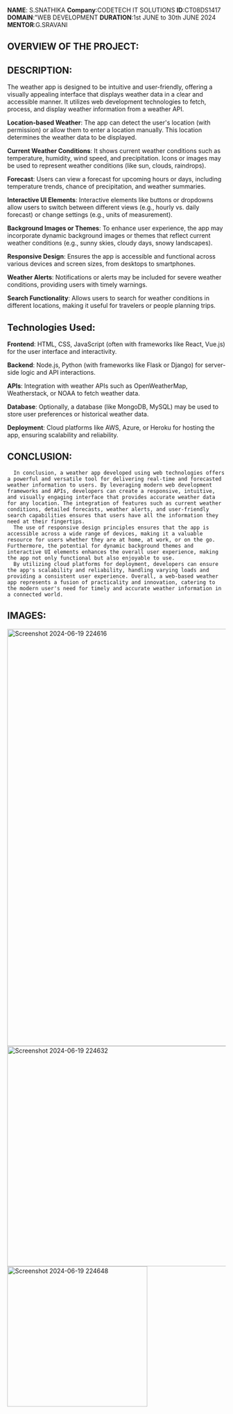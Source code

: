 **NAME**: S.SNATHIKA
**Company**:CODETECH IT SOLUTIONS
**ID**:CT08DS1417
**DOMAIN**:"WEB DEVELOPMENT
**DURATION**:1st JUNE to 30th JUNE 2024
**MENTOR**:G.SRAVANI
## OVERVIEW OF THE PROJECT:
## DESCRIPTION:
   The weather app is designed to be intuitive and user-friendly, offering a visually appealing interface that displays weather data in a clear and accessible manner. It utilizes web development technologies to fetch, process, and display weather information from a weather API.
  
**Location-based Weather**: The app can detect the user's location (with permission) or allow them to enter a location manually. This location determines the weather data to be displayed.

**Current Weather Conditions**: It shows current weather conditions such as temperature, humidity, wind speed, and precipitation. Icons or images may be used to represent weather conditions                                       (like sun, clouds, raindrops).

**Forecast**: Users can view a forecast for upcoming hours or days, including temperature trends, chance of precipitation, and weather summaries.

**Interactive UI Elements**: Interactive elements like buttons or dropdowns allow users to switch between different views (e.g., hourly vs. daily forecast) or change settings (e.g., units of                                     measurement).

**Background Images or Themes**: To enhance user experience, the app may incorporate dynamic background images or themes that reflect current weather conditions (e.g., sunny skies, cloudy days,                                   snowy landscapes).

**Responsive Design**: Ensures the app is accessible and functional across various devices and screen sizes, from desktops to smartphones.

**Weather Alerts**: Notifications or alerts may be included for severe weather conditions, providing users with timely warnings.

**Search Functionality**: Allows users to search for weather conditions in different locations, making it useful for travelers or people planning trips.

  ## Technologies Used:
  
**Frontend**: HTML, CSS, JavaScript (often with frameworks like React, Vue.js) for the user interface and interactivity.

**Backend**: Node.js, Python (with frameworks like Flask or Django) for server-side logic and API interactions.

**APIs**: Integration with weather APIs such as OpenWeatherMap, Weatherstack, or NOAA to fetch weather data.

**Database**: Optionally, a database (like MongoDB, MySQL) may be used to store user preferences or historical weather data.

**Deployment**: Cloud platforms like AWS, Azure, or Heroku for hosting the app, ensuring scalability and reliability.

## CONCLUSION:
      In conclusion, a weather app developed using web technologies offers a powerful and versatile tool for delivering real-time and forecasted weather information to users. By leveraging modern web development frameworks and APIs, developers can create a responsive, intuitive, and visually engaging interface that provides accurate weather data for any location. The integration of features such as current weather conditions, detailed forecasts, weather alerts, and user-friendly search capabilities ensures that users have all the information they need at their fingertips.
      The use of responsive design principles ensures that the app is accessible across a wide range of devices, making it a valuable resource for users whether they are at home, at work, or on the go. Furthermore, the potential for dynamic background themes and interactive UI elements enhances the overall user experience, making the app not only functional but also enjoyable to use.
      By utilizing cloud platforms for deployment, developers can ensure the app's scalability and reliability, handling varying loads and providing a consistent user experience. Overall, a web-based weather app represents a fusion of practicality and innovation, catering to the modern user's need for timely and accurate weather information in a connected world.

## IMAGES:

<img width="960" alt="Screenshot 2024-06-19 224616" src="https://github.com/Snathika25/CODETECH-Task1/assets/171500227/efa4ff39-0081-4fa5-aed4-1f5750c65d52">
<img width="507" alt="Screenshot 2024-06-19 224632" src="https://github.com/Snathika25/CODETECH-Task1/assets/171500227/b60f6319-9f6f-4283-a032-3e5dbe1b645a">
<img width="323" alt="Screenshot 2024-06-19 224648" src="https://github.com/Snathika25/CODETECH-Task1/assets/171500227/32bef9ed-d9b4-4e85-9300-51582d521e6b">



